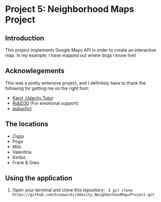 # Project 5: Neighborhood Maps Project

## Introduction
This project implements Google Maps API in order to create an interactive map. In my example, I have mapped out where dogs I know live!

## Acknowlegements
This was a pretty extensive project, and I definitely have to thank the following for getting me on the right foot:
 * [Karol, Udacity Tutor](https://discussions.udacity.com/t/question-regarding-the-instagram-api/186385)
 * [RobD30](https://github.com/RobD30) (For emotional support)
 * [aubuchcl](https://github.com/aubuchcl)
 
 ## The locations

 - Ziggy
 - Pogo
 - Milo
 - Valentina
 - Kimbo
 - Frank & Oreo

 ## Using the application

 1. Open your terminal and clone this repository:
 ` $ git clone https://github.com/kssawicki/Udacity_NeighborhoodMapsProject.git`
